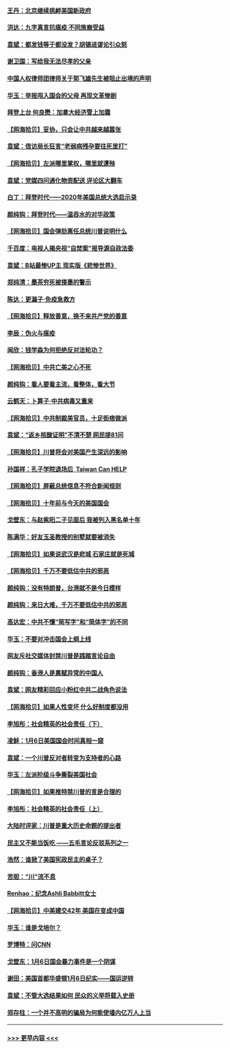 #### [王丹：北京继续挑衅美国新政府](../pages/nsc993/n12722456.md?t=02010801) 
#### [洪达：九字真言抗瘟疫 不同族裔受益](../pages/nsc993/n12722448.md?t=02010801) 
#### [袁斌：都发钱等于都没发？胡锡进谬论引众怒](../pages/nsc993/n12722393.md?t=02010801) 
#### [谢卫国：写给我无法尽孝的父亲](../pages/nsc993/n12720325.md?t=02010801) 
#### [中国人权律师团律师关于郭飞雄先生被阻止出境的声明](../pages/nsc993/n12720203.md?t=02010801) 
#### [华玉：举报闯入国会的父母 再现文革惨剧](../pages/nsc993/n12719070.md?t=02010801) 
#### [拜登上台 何良懋：加拿大经济雪上加霜](../pages/nsc993/n12718943.md?t=02010801) 
#### [【网海拾贝】妥协，只会让中共越来越嚣张](../pages/nsc993/n12717392.md?t=02010801) 
#### [袁斌：信访局长狂言“老弱病残孕要往死里打”](../pages/nsc993/n12717343.md?t=02010801) 
#### [【网海拾贝】左派哪里掌权，哪里就遭殃](../pages/nsc993/n12715009.md?t=02010801) 
#### [袁斌：党媒四问通化物资配送 评论区大翻车](../pages/nsc993/n12714950.md?t=02010801) 
#### [白丁：拜登时代——2020年美国总统大选启示录](../pages/nsc993/n12714920.md?t=02010801) 
#### [颜纯钩：拜登时代——温吞水的对华政策](../pages/nsc993/n12713245.md?t=02010801) 
#### [【网海拾贝】国会弹劾离任总统川普说明什么](../pages/nsc993/n12712816.md?t=02010801) 
#### [千百度：电视人揭央视“自焚案”报导源自政法委](../pages/nsc993/n12709760.md?t=02010801) 
#### [袁斌：B站最惨UP主 现实版《悲惨世界》](../pages/nsc993/n12709686.md?t=02010801) 
#### [郑纯清：墨茶穷死被搽墨的警示](../pages/nsc993/n12709262.md?t=02010801) 
#### [陈达：更漏子·免疫急救方](../pages/nsc993/n12709244.md?t=02010801) 
#### [【网海拾贝】释放善意，换不来共产党的善意](../pages/nsc993/n12708361.md?t=02010801) 
#### [李辰：伪火与瘟疫](../pages/nsc993/n12707981.md?t=02010801) 
#### [闻欣：钱学森为何拒绝反对法轮功？](../pages/nsc993/n12707407.md?t=02010801) 
#### [【网海拾贝】中共亡美之心不死](../pages/nsc993/n12707621.md?t=02010801) 
#### [颜纯钩：看人要看主流，看整体，看大节](../pages/nsc993/n12707536.md?t=02010801) 
#### [云鹤天：卜算子‧中共病毒又重来](../pages/nsc993/n12707408.md?t=02010801) 
#### [【网海拾贝】中共制裁美官员，十足街痞做派](../pages/nsc993/n12705115.md?t=02010801) 
#### [袁斌：“返乡核酸证明”不清不楚 网民提81问](../pages/nsc993/n12704982.md?t=02010801) 
#### [【网海拾贝】川普将会对美国产生深远的影响](../pages/nsc993/n12703045.md?t=02010801) 
#### [孙国祥：孔子学院退场后  Taiwan Can HELP](../pages/nsc993/n12702430.md?t=02010801) 
#### [【网海拾贝】屏蔽总统信息不符合新闻规则](../pages/nsc993/n12699998.md?t=02010801) 
#### [【网海拾贝】十年前与今天的美国国会](../pages/nsc993/n12696993.md?t=02010801) 
#### [戈壁东：与赵紫阳二子见面后 我被列入黑名单十年](../pages/nsc993/n12696215.md?t=02010801) 
#### [陈满华：好友玉圣教授的别墅就要被消失](../pages/nsc993/n12695411.md?t=02010801) 
#### [【网海拾贝】如果说武汉是悲城 石家庄就是死城](../pages/nsc993/n12694589.md?t=02010801) 
#### [【网海拾贝】千万不要低估中共的邪恶](../pages/nsc993/n12692771.md?t=02010801) 
#### [颜纯钩：没有特朗普，台港就不是今日模样](../pages/nsc993/n12692678.md?t=02010801) 
#### [颜纯钩：来日大难，千万不要低估中共的邪恶](../pages/nsc993/n12692080.md?t=02010801) 
#### [高达宏：中共不懂“简写字”和“简体字”的不同](../pages/nsc993/n12692068.md?t=02010801) 
#### [华玉：不要对冲击国会上纲上线](../pages/nsc993/n12689948.md?t=02010801) 
#### [网友斥社交媒体封禁川普是践踏言论自由](../pages/nsc993/n12687482.md?t=02010801) 
#### [颜纯钩：香港人是禀赋异常的中国人](../pages/nsc993/n12685142.md?t=02010801) 
#### [袁斌：网友精彩回应小粉红中共二战角色说法](../pages/nsc993/n12684994.md?t=02010801) 
#### [【网海拾贝】如果人性变坏 什么好制度都没用](../pages/nsc993/n12683000.md?t=02010801) 
#### [李旭彤：社会精英的社会责任（下）](../pages/nsc993/n12680604.md?t=02010801) 
#### [凌稣：1月6日美国国会时间真相一窥](../pages/nsc993/n12682780.md?t=02010801) 
#### [袁斌：一个川普反对者转变为支持者的心路](../pages/nsc993/n12682700.md?t=02010801) 
#### [华玉：左派阶级斗争撕裂美国社会](../pages/nsc993/n12681226.md?t=02010801) 
#### [【网海拾贝】如果推特禁川普的言是合理的](../pages/nsc993/n12681232.md?t=02010801) 
#### [李旭彤：社会精英的社会责任（上）](../pages/nsc993/n12680501.md?t=02010801) 
#### [大陆时评家：川普是重大历史命题的提出者](../pages/nsc993/n12679904.md?t=02010801) 
#### [民主又不能当饭吃 ——五毛言论反驳系列之一](../pages/nsc993/n12679877.md?t=02010801) 
#### [浩然：谁掀了美国宪政民主的桌子？](../pages/nsc993/n12679850.md?t=02010801) 
#### [苦胆：“川”流不息](../pages/nsc993/n12678388.md?t=02010801) 
#### [Renhao：纪念Ashli Babbitt女士](../pages/nsc993/n12678359.md?t=02010801) 
#### [【网海拾贝】中美建交42年 美国在变成中国](../pages/nsc993/n12678324.md?t=02010801) 
#### [华玉：谁是戈培尔？](../pages/nsc993/n12677515.md?t=02010801) 
#### [罗博特：问CNN](../pages/nsc993/n12677172.md?t=02010801) 
#### [戈壁东：1月6日国会暴力事件是一个阴谋](../pages/nsc993/n12674639.md?t=02010801) 
#### [谢田：美国首都华盛顿1月6日纪实——国运逆转](../pages/nsc993/n12673190.md?t=02010801) 
#### [袁斌：不管大选结果如何 民众的义举将载入史册](../pages/nsc993/n12672787.md?t=02010801) 
#### [郑存柱：一个并不高明的骗局为何能使墙内亿万人上当](../pages/nsc993/n12671449.md?t=02010801) 

----
#### [ >>> 更早内容 <<< ](../indexes/nsc993-earlier.md)
